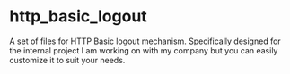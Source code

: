 http_basic_logout
=================

A set of files for HTTP Basic logout mechanism. Specifically designed for the internal project I am working on with my company but you can easily customize it to suit your needs.
